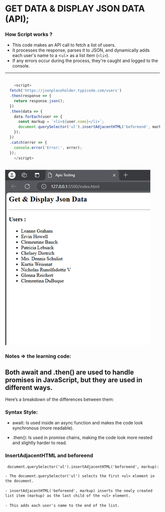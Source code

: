 # GET DATA & DISPLAY JSON DATA (API);

### How Script works ? 

- This code makes an API call to fetch a list of users.
- It processes the response, parses it to JSON, and dynamically adds each user's name to a <`ul`> as a list item (`<li>`).
- If any errors occur during the process, they're caught and logged to the console.

<hr>

```javascript

    <script>
  fetch('https://jsonplaceholder.typicode.com/users')
  .then(response => {
    return response.json();
  })
  .then(data => {
    data.forEach(user => {
      const markup = `<li>${user.name}</li>`;
      document.querySelector('ul').insertAdjacentHTML('beforeend', markup);
    });
  })
  .catch(error => {
    console.error('Error:', error);
  });
    </script>
 

```






![alt text](image.png)


### Notes  => the learning code: 

Both <strong> await and .then() </strong> are used to handle promises in JavaScript, but they are used in different ways. 
- 

Here’s a breakdown of the differences between them:

### Syntax Style:
- await: Is used inside an async function and makes the code look synchronous (more readable).

- .then(): Is used in promise chains, making the code look more nested and slightly harder to read.

### InsertAdjacentHTML and beforeend
``` document.querySelector('ul').insertAdjacentHTML('beforeend', markup):```

      
    - The document.querySelector('ul') selects the first <ul> element in the document.

    - insertAdjacentHTML('beforeend', markup) inserts the newly created list item (markup) as the last child of the <ul> element.

    - This adds each user's name to the end of the list.
